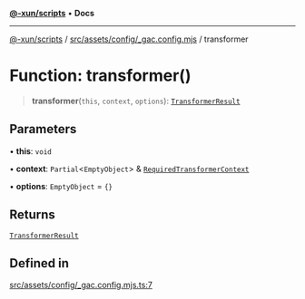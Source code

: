 [**@-xun/scripts**](../../../../../README.md) • **Docs**

***

[@-xun/scripts](../../../../../README.md) / [src/assets/config/\_gac.config.mjs](../README.md) / transformer

# Function: transformer()

> **transformer**(`this`, `context`, `options`): [`TransformerResult`](../../../type-aliases/TransformerResult.md)

## Parameters

• **this**: `void`

• **context**: `Partial`\<`EmptyObject`\> & [`RequiredTransformerContext`](../../../type-aliases/RequiredTransformerContext.md)

• **options**: `EmptyObject` = `{}`

## Returns

[`TransformerResult`](../../../type-aliases/TransformerResult.md)

## Defined in

[src/assets/config/\_gac.config.mjs.ts:7](https://github.com/Xunnamius/xscripts/blob/89eebe76ad675b35907b3379b29bfde27fd5a5b8/src/assets/config/_gac.config.mjs.ts#L7)
